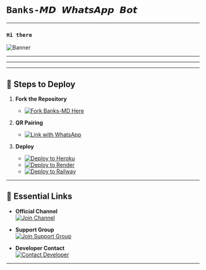 # `Banks-𝙈𝘿 𝙒𝙝𝙖𝙩𝙨𝘼𝙥𝙥 𝘽𝙤𝙩`



---

### `Hi there`


![Banner](https://files.catbox.moe/e57dfu.jpg)

---

---

---
## 🚀 Steps to Deploy

1. **Fork the Repository**  
   - [![Fork Banks-MD Here](https://img.shields.io/badge/Fork%20Toxic--MD%20Here-Click%20Here-brightgreen?style=for-the-badge&logo=git)](https://github.com/banks021/banks020/fork)

2. **QR Pairing**  
   - [![Link with WhatsApp](https://img.shields.io/badge/Scan%20QR%20Code-Click%20Here-brightblue?style=for-the-badge&logo=qrcode)](https://toxicmd.vercel.app/)

3. **Deploy**  
   - [![Deploy to Heroku](https://www.herokucdn.com/deploy/button.svg)](https://heroku.com/deploy?template=https://github.com/banks021/banks020)
   - [![Deploy to Render](https://render.com/images/deploy-to-render.svg)](https://dashboard.render.com/deploy?repo=https://github.com/banks021/banks020)
   - [![Deploy to Railway](https://railway.app/button.svg)](https://railway.app/new/template?template=https://github.com/banks021/banks020)


---

## 🔗 Essential Links  

- **Official Channel**  
  [![Join Channel](https://img.shields.io/badge/Join%20Channel-Click%20Here-brightgreen?style=for-the-badge&logo=whatsapp&logoColor=white)](https://whatsapp.com/channel/0029Vb6N13aIN9imeT2FOB1E)

- **Support Group**  
  [![Join Support Group](https://img.shields.io/badge/Join%20Support%20Group-Click%20Here-brightblue?style=for-the-badge&logo=whatsapp&logoColor=white)](https://chat.whatsapp.com/GwWH2FBD2E30sypmt0Arph)

- **Developer Contact**  
  [![Contact Developer](https://img.shields.io/badge/Contact%20Developer-Click%20Here-brightgreen?logo=whatsapp&style=for-the-badge&logoColor=white)](https://api.whatsapp.com/send?phone=256701038557)

---